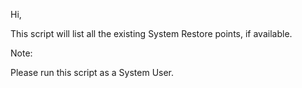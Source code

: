 Hi,

This script will list all the existing System Restore points, if available.

 

Note:

Please run this script as a System User.